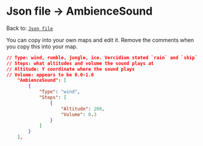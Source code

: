 # Json file → AmbienceSound
Back to: [`Json file`](/json.md)

You can copy into your own maps and edit it. Remove the comments when you copy this into your map.

```json
// Type: wind, rumble, jungle, ice. Vercidium stated `rain` and `ship` exist but it appears they don't
// Steps: what altitudes and volume the sound plays at
// Altitude: Y coordinate where the sound plays
// Volume: appears to be 0.0-1.0
    "AmbienceSound": [
        {
            "Type": "wind",
            "Steps": [
                {
                    "Altitude": 200,
                    "Volume": 0.3
                }
            ]
        }
    ],
```